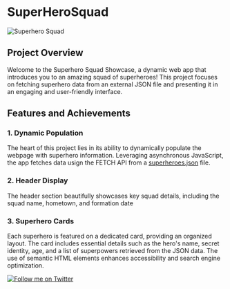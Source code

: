 # SuperHeroSquad

![Superhero Squad](link_to_image_or_logo)

## Project Overview

Welcome to the Superhero Squad Showcase, a dynamic web app that introduces you to an amazing squad of superheroes! This project focuses on fetching superhero data from an external JSON file and presenting it in an engaging and user-friendly interface.

## Features and Achievements

### 1. Dynamic Population

The heart of this project lies in its ability to dynamically populate the webpage with superhero information. Leveraging asynchronous JavaScript, the app fetches data usign the FETCH API from a [superheroes.json](https://mdn.github.io/learning-area/javascript/oojs/json/superheroes.json) file.

### 2. Header Display

The header section beautifully showcases key squad details, including the squad name, hometown, and formation date

### 3. Superhero Cards

Each superhero is featured on a dedicated card, providing an organized layout. The card includes essential details such as the hero's name, secret identity, age, and a list of superpowers retrieved from the JSON data. The use of semantic HTML elements enhances accessibility and search engine optimization.


[![Follow me on Twitter](https://img.shields.io/twitter/follow/yourtwitterhandle?style=social)](https://twitter.com/Sensei_Gakusei)

